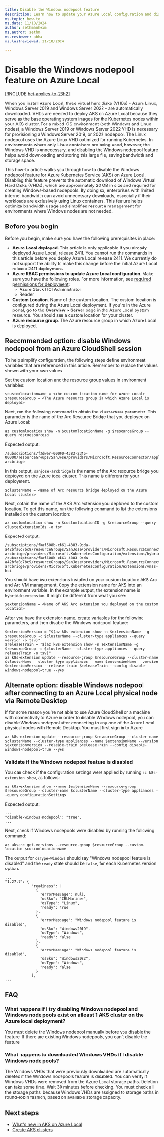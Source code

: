 ```yaml
---
title: Disable the Windows nodepool feature 
description: Learn how to update your Azure Local configuration and disable the Windows nodepool feature.
ms.topic: how-to
ms.date: 11/18/2024
author: sethmanheim
ms.author: sethm 
ms.reviewer: abha
ms.lastreviewed: 11/18/2024

---
```


# Disable the Windows nodepool feature on Azure Local

[!INCLUDE [hci-applies-to-23h2](includes/hci-applies-to-23h2.md)]

When you install Azure Local, three virtual hard disks (VHDs) - Azure Linux, Windows Server 2019 and Windows Server 2022 - are automatically downloaded. VHDs are needed to deploy AKS on Azure Local because they serve as the base operating system images for the Kubernetes nodes within your AKS cluster. For a mixed-OS environment (both Windows and Linux nodes), a Windows Server 2019 or Windows Server 2022 VHD is necessary for provisioning a Windows Server 2019, or 2022 nodepool. The Linux nodepool uses the Azure Linux VHD optimized for running Kubernetes. In environments where only Linux containers are being used, however, the Windows VHD is unnecessary, and disabling the Windows nodepool feature helps avoid downloading and storing this large file, saving bandwidth and storage space.

This how-to article walks you through how to disable the Windows nodepool feature for Azure Kubernetes Service (AKS) on Azure Local. Disabling this feature prevents the automatic download of Windows Virtual Hard Disks (VHDs), which are approximately 20 GB in size and required for creating Windows-based nodepools. By doing so, enterprises with limited internet bandwidth can avoid unnecessary downloads, especially if their workloads are exclusively using Linux containers. This feature helps optimize bandwidth usage and simplifies resource management for environments where Windows nodes are not needed.

## Before you begin

Before you begin, make sure you have the following prerequisites in place:

- **Azure Local deployed**. This article is only applicable if you already deployed Azure Local, release 2411. You cannot run the commands in this article before you deploy Azure Local release 2411. We currently do not support the ability to make this change before the initial Azure Local release 2411 deployment.
- **Azure RBAC permissions to update Azure Local configuration**. Make sure you have the following roles. For more information, see [required permissions for deployment](/azure/azure-local/deploy/deployment-arc-register-server-permissions?tabs=powershell#assign-required-permissions-for-deployment):
  - Azure Stack HCI Administrator
  - Reader
- **Custom Location**. Name of the custom location. The custom location is configured during the Azure Local deployment. If you're in the Azure portal, go to the **Overview > Server** page in the Azure Local system resource. You should see a custom location for your cluster.
- **Azure resource group**. The Azure resource group in which Azure Local is deployed.

## Recommended option: disable Windows nodepool from an Azure CloudShell session

To help simplify configuration, the following steps define environment variables that are referenced in this article. Remember to replace the values shown with your own values.

Set the custom location and the resource group values in environment variables:

```azurecli
$customlocationName = <The custom location name for Azure Local>
$resourceGroup = <The Azure resource group in which Azure Local is deployed>
```

Next, run the following command to obtain the `clusterName` parameter. This parameter is the name of the Arc Resource Bridge that you deployed on Azure Local:

```azurecli
az customlocation show -n $customlocationName -g $resourceGroup --query hostResourceId
```

Expected output:

```output
/subscriptions/f3dwer-00000-4383-2345-00000/resourceGroups/SanJose/providers/Microsoft.ResourceConnector/appliances/sanjose-arcbridge
```

In this output, `sanjose-arcbridge` is the name of the Arc resource bridge you deployed on the Azure local cluster. This name is different for your deployment.

```azurecli
$clusterName = <Name of Arc resource bridge deployed on the Azure Local cluster>
```

Next, obtain the name of the AKS Arc extension you deployed to the custom location. To get this name, run the following command to list the extensions installed on the custom location:

```azurecli
az customlocation show -n $customlocationID -g $resourceGroup --query clusterExtensionIds -o tsv
```

Expected output:

```output
/subscriptions/fbaf508b-cb61-4383-9cda-a42bfa0c7bc9/resourceGroups/SanJose/providers/Microsoft.ResourceConnector/appliances/sanjose-arcbridge/providers/Microsoft.KubernetesConfiguration/extensions/hybridaksextension
/subscriptions/fbaf508b-cb61-4383-9cda-a42bfa0c7bc9/resourceGroups/SanJose/providers/Microsoft.ResourceConnector/appliances/sanjose-arcbridge/providers/Microsoft.KubernetesConfiguration/extensions/vmss-hci
```

You should have two extensions installed on your custom location: AKS Arc and Arc VM management. Copy the extension name for AKS into an environment variable. In the example output, the extension name is `hybridaksextension`. It might be different from what you see:

```azurecli
$extensionName = <Name of AKS Arc extension you deployed on the custom location>
```

After you have the extension name, create variables for the following parameters, and then disable the Windows nodepool feature:

```azurecli
$extensionVersion = "$(az k8s-extension show -n $extensionName  -g $resourceGroup -c $clusterName --cluster-type appliances --query version -o tsv)"
$releaseTrain = "$(az k8s-extension show -n $extensionName -g $resourceGroup -c $clusterName --cluster-type appliances --query releaseTrain -o tsv)"
az k8s-extension update --resource-group $resourceGroup --cluster-name $clusterName --cluster-type appliances --name $extensionName --version $extensionVersion --release-train $releaseTrain --config disable-windows-nodepool=true --yes
```

## Alternate option: disable Windows nodepool after connecting to an Azure Local physical node via Remote Desktop

If for some reason you're not able to use Azure CloudShell or a machine with connectivity to Azure in order to disable Windows nodepool, you can disable Windows nodepool after connecting to any one of the Azure Local physical nodes with Remote Desktop. You must first sign in to Azure:

```azurecli
az k8s-extension update --resource-group $resourceGroup --cluster-name $clusterName --cluster-type appliances --name $extensionName --version $extensionVersion --release-train $releaseTrain --config disable-windows-nodepool=true --yes 
```

### Validate if the Windows nodepool feature is disabled

You can check if the configuration settings were applied by running `az k8s-extension show`, as follows:

```azurecli
az k8s-extension show --name $extensionName --resource-group $resourceGroup --cluster-name $clusterName --cluster-type appliances --query configurationSettings 
```

Expected output:

```output
...
"disable-windows-nodepool": "true",
...
```

Next, check if Windows nodepools were disabled by running the following command:

```azurecli
az aksarc get-versions --resource-group $resourceGroup --custom-location $customlocationName
```

The output for `osType=Windows` should say "Windows nodepool feature is disabled" and the `ready` state should be `false`, for each Kubernetes version option:

```output
...
"1.27.7": {
            "readiness": [
              {
                "errorMessage": null,
                "osSku": "CBLMariner",
                "osType": "Linux",
                "ready": true
              },
              {
                "errorMessage": "Windows nodepool feature is disabled",
                "osSku": "Windows2019",
                "osType": "Windows",
                "ready": false
              },
              {
                "errorMessage": "Windows nodepool feature is disabled",
                "osSku": "Windows2022",
                "osType": "Windows",
                "ready": false
              }
            ],
...
```

## FAQ

### What happens if I try disabling Windows nodepool and Windows node pools exist on atleast 1 AKS cluster on the Azure local deployment?

You must delete the Windows nodepool manually before you disable the feature. If there are existing Windows nodepools, you can't disable the feature.

### What happens to downloaded Windows VHDs if I disable Windows node pools?

The Windows VHDs that were previously downloaded are automatically deleted if the Windows nodepools feature is disabled. You can verify if Windows VHDs were removed from the Azure Local storage paths. Deletion can take some time. Wait 30 minutes before checking. You must check all the storage paths, because Windows VHDs are assigned to storage paths in round-robin fashion, based on available storage capacity.

## Next steps

- [What's new in AKS on Azure Local](aks-overview.md)
- [Create AKS clusters](aks-create-clusters-cli.md)
